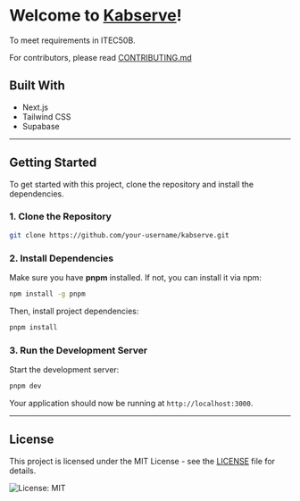 # Welcome to [Kabserve](https://github.com/waffensultan/kabserve)!

To meet requirements in ITEC50B.

For contributors, please read [CONTRIBUTING.md](CONTRIBUTING.md)

## Built With

- Next.js
- Tailwind CSS
- Supabase

---

## Getting Started

To get started with this project, clone the repository and install the dependencies.

### 1. Clone the Repository

```bash
git clone https://github.com/your-username/kabserve.git
```

### 2. Install Dependencies

Make sure you have **pnpm** installed. If not, you can install it via npm:

```bash
npm install -g pnpm
```

Then, install project dependencies:

```bash
pnpm install
```

### 3. Run the Development Server

Start the development server:

```bash
pnpm dev
```

Your application should now be running at `http://localhost:3000`.

---

## License

This project is licensed under the MIT License - see the [LICENSE](LICENSE) file for details.

![License: MIT](https://img.shields.io/badge/License-MIT-yellow.svg)
